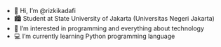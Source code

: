 - 👋 Hi, I’m @rizkikadafi
- 🏙 Student at State University of Jakarta (Universitas Negeri Jakarta)
- 👀 I’m interested in programming and everything about technology
- 💻 I’m currently learning Python programming language

<!---
rizkikadafi/rizkikadafi is a ✨ special ✨ repository because its `README.md` (this file) appears on your GitHub profile.
You can click the Preview link to take a look at your changes.
--->
